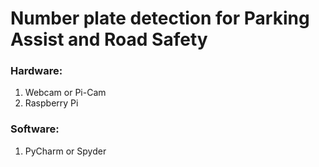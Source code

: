 # Number plate detection for Parking Assist and Road Safety

### Hardware:
  1. Webcam or Pi-Cam
  2. Raspberry Pi
  
### Software:
  1. PyCharm or Spyder

